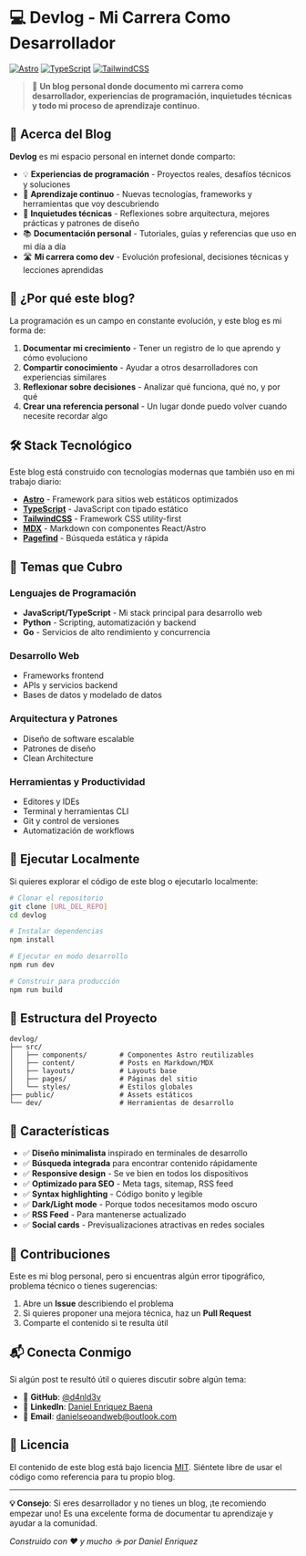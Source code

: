 # 💻 Devlog - Mi Carrera Como Desarrollador

[![Astro](https://img.shields.io/badge/Built%20with-Astro-FF5D01?style=flat-square&logo=astro&logoColor=white)](https://astro.build)
[![TypeScript](https://img.shields.io/badge/TypeScript-007ACC?style=flat-square&logo=typescript&logoColor=white)](https://www.typescriptlang.org/)
[![TailwindCSS](https://img.shields.io/badge/Tailwind-38B2AC?style=flat-square&logo=tailwind-css&logoColor=white)](https://tailwindcss.com)

> 🚀 **Un blog personal donde documento mi carrera como desarrollador, experiencias de programación, inquietudes técnicas y todo mi proceso de aprendizaje continuo.**

## 📖 Acerca del Blog

**Devlog** es mi espacio personal en internet donde comparto:

- 💡 **Experiencias de programación** - Proyectos reales, desafíos técnicos y soluciones
- 🧠 **Aprendizaje continuo** - Nuevas tecnologías, frameworks y herramientas que voy descubriendo
- 🤔 **Inquietudes técnicas** - Reflexiones sobre arquitectura, mejores prácticas y patrones de diseño
- 📚 **Documentación personal** - Tutoriales, guías y referencias que uso en mi día a día
- 🛣️ **Mi carrera como dev** - Evolución profesional, decisiones técnicas y lecciones aprendidas

## 🎯 ¿Por qué este blog?

La programación es un campo en constante evolución, y este blog es mi forma de:

1. **Documentar mi crecimiento** - Tener un registro de lo que aprendo y cómo evoluciono
2. **Compartir conocimiento** - Ayudar a otros desarrolladores con experiencias similares
3. **Reflexionar sobre decisiones** - Analizar qué funciona, qué no, y por qué
4. **Crear una referencia personal** - Un lugar donde puedo volver cuando necesite recordar algo

## 🛠️ Stack Tecnológico

Este blog está construido con tecnologías modernas que también uso en mi trabajo diario:

- **[Astro](https://astro.build)** - Framework para sitios web estáticos optimizados
- **[TypeScript](https://www.typescriptlang.org/)** - JavaScript con tipado estático
- **[TailwindCSS](https://tailwindcss.com)** - Framework CSS utility-first
- **[MDX](https://mdxjs.com/)** - Markdown con componentes React/Astro
- **[Pagefind](https://pagefind.app/)** - Búsqueda estática y rápida

## 📝 Temas que Cubro

### Lenguajes de Programación

- **JavaScript/TypeScript** - Mi stack principal para desarrollo web
- **Python** - Scripting, automatización y backend
- **Go** - Servicios de alto rendimiento y concurrencia

### Desarrollo Web

- Frameworks frontend
- APIs y servicios backend
- Bases de datos y modelado de datos

### Arquitectura y Patrones

- Diseño de software escalable
- Patrones de diseño
- Clean Architecture

### Herramientas y Productividad

- Editores y IDEs
- Terminal y herramientas CLI
- Git y control de versiones
- Automatización de workflows

## 🚀 Ejecutar Localmente

Si quieres explorar el código de este blog o ejecutarlo localmente:

```bash
# Clonar el repositorio
git clone [URL_DEL_REPO]
cd devlog

# Instalar dependencias
npm install

# Ejecutar en modo desarrollo
npm run dev

# Construir para producción
npm run build
```

## 📁 Estructura del Proyecto

```
devlog/
├── src/
│   ├── components/        # Componentes Astro reutilizables
│   ├── content/           # Posts en Markdown/MDX
│   ├── layouts/           # Layouts base
│   ├── pages/             # Páginas del sitio
│   └── styles/            # Estilos globales
├── public/                # Assets estáticos
└── dev/                   # Herramientas de desarrollo
```

## 🎨 Características

- ✅ **Diseño minimalista** inspirado en terminales de desarrollo
- ✅ **Búsqueda integrada** para encontrar contenido rápidamente
- ✅ **Responsive design** - Se ve bien en todos los dispositivos
- ✅ **Optimizado para SEO** - Meta tags, sitemap, RSS feed
- ✅ **Syntax highlighting** - Código bonito y legible
- ✅ **Dark/Light mode** - Porque todos necesitamos modo oscuro
- ✅ **RSS Feed** - Para mantenerse actualizado
- ✅ **Social cards** - Previsualizaciones atractivas en redes sociales

## 🤝 Contribuciones

Este es mi blog personal, pero si encuentras algún error tipográfico, problema técnico o tienes sugerencias:

1. Abre un **Issue** describiendo el problema
2. Si quieres proponer una mejora técnica, haz un **Pull Request**
3. Comparte el contenido si te resulta útil

## 📬 Conecta Conmigo

Si algún post te resultó útil o quieres discutir sobre algún tema:

- 🐙 **GitHub**: [@d4nld3v](https://github.com/d4nld3v)
- 💼 **LinkedIn**: [Daniel Enriquez Baena](https://www.linkedin.com/in/daniel-enr%C3%ADquez-baena-aa1347214/)
- 📧 **Email**: danielseoandweb@outlook.com

## 📜 Licencia

El contenido de este blog está bajo licencia [MIT](LICENSE.txt). Siéntete libre de usar el código como referencia para tu propio blog.

---

**💡 Consejo**: Si eres desarrollador y no tienes un blog, ¡te recomiendo empezar uno! Es una excelente forma de documentar tu aprendizaje y ayudar a la comunidad.

_Construido con ❤️ y mucho ☕ por Daniel Enriquez_
